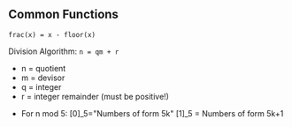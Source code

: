 ## Common Functions
``frac(x) = x - floor(x)``

Division Algorithm: ``n = qm + r``
* n = quotient
* m = devisor
* q = integer
* r = integer remainder (must be positive!)
- For n mod 5:
  [0]_5="Numbers of form 5k"
  [1]_5 = Numbers of form 5k+1
